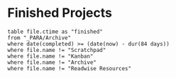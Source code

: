 




# Finished Projects

```dataview
table file.ctime as "finished"
from "_PARA/Archive"
where date(completed) >= (date(now) - dur(84 days))
where file.name != "Scratchpad"
where file.name != "Kanban"
where file.name != "Archive"
where file.name != "Readwise Resources"
```




